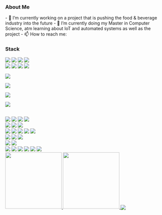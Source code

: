 <h3> About Me </h3>
- 🔭 I’m currently working on a project that is pushing the food & beverage industry into the future
- 🌱 I’m currently doing my Master in Computer Science, atm learning about IoT and automated systems as well as the project
- 📫 How to reach me: <aron.h.strandberg@gmail.com>

<h3>Stack</h3>
<a href="https://www.rust-lang.org/"><img src="https://img.shields.io/badge/rust-%23000000.svg?&style=for-the-badge&logo=rust&logoColor=white"/></a>
<a href="https://golang.org/"><img src="https://img.shields.io/badge/go-%2300ADD8.svg?&style=for-the-badge&logo=go&logoColor=white"/></a>
<a href="https://www.java.com/"><img src="https://img.shields.io/badge/java-%23ED8B00.svg?&style=for-the-badge&logo=java&logoColor=white"/></a>
<a href="https://www.python.org/"><img src="https://img.shields.io/badge/python%20-%2314354C.svg?&style=for-the-badge&logo=python&logoColor=white"/></a>
<br/>
<a href="https://www.typescriptlang.org/"><img src="https://img.shields.io/badge/typescript%20-%23007ACC.svg?&style=for-the-badge&logo=typescript&logoColor=white"/></a>
<a href="https://www.javascript.com/"><img src="https://img.shields.io/badge/javascript%20-%23323330.svg?&style=for-the-badge&logo=javascript&logoColor=%23F7DF1E"/></a>
<a href="https://www.php.net/"><img src="https://img.shields.io/badge/php-%23777BB4.svg?&style=for-the-badge&logo=php&logoColor=white"/></a>
<a href="https://www.lua.org/"><img src="https://img.shields.io/badge/lua-%232C2D72.svg?&style=for-the-badge&logo=lua&logoColor=white"/></a>
<br/>
<p><img src="https://img.shields.io/badge/html5%20-%23E34F26.svg?&style=for-the-badge&logo=html5&logoColor=white"/></p>
<p><img src="https://img.shields.io/badge/css3%20-%231572B6.svg?&style=for-the-badge&logo=css3&logoColor=white"/></p>
<p><img src="https://img.shields.io/badge/latex%20-%23008080.svg?&style=for-the-badge&logo=latex&logoColor=white"/></p>
<p><img src="https://img.shields.io/badge/shell_script%20-%23121011.svg?&style=for-the-badge&logo=gnu-bash&logoColor=white"/></p>
<br/>
<a href="https://nodejs.org/en/"><img src="https://img.shields.io/badge/node.js%20-%2343853D.svg?&style=for-the-badge&logo=node.js&logoColor=white"/></a>
<a href="https://angular.io/"><img src="https://img.shields.io/badge/angular%20-%23DD0031.svg?&style=for-the-badge&logo=angular&logoColor=white"/></a>
<a href="https://reactjs.org/"><img src="https://img.shields.io/badge/react%20-%2320232a.svg?&style=for-the-badge&logo=react&logoColor=%2361DAFB"/></a>
<a href="https://getbootstrap.com/"><img src="https://img.shields.io/badge/bootstrap%20-%23563D7C.svg?&style=for-the-badge&logo=bootstrap&logoColor=white"/></a>
<br/>
<img src="https://img.shields.io/badge/git%20-%23F05033.svg?&style=for-the-badge&logo=git&logoColor=white"/>
<img src="https://img.shields.io/badge/github%20-%23121011.svg?&style=for-the-badge&logo=github&logoColor=white"/>
<img src="https://img.shields.io/badge/gitlab%20-%23181717.svg?&style=for-the-badge&logo=gitlab&logoColor=white"/>
<br/>
<img src="https://img.shields.io/badge/AWS%20-%23FF9900.svg?&style=for-the-badge&logo=amazon-aws&logoColor=white"/> 
<img src="https://img.shields.io/badge/Google%20Cloud%20-%234285F4.svg?&style=for-the-badge&logo=google-cloud&logoColor=white"/> 
<img src="https://img.shields.io/badge/azure%20-%230072C6.svg?&style=for-the-badge&logo=azure-devops&logoColor=white"/>
<img src="https://img.shields.io/badge/DigitalOcean-%230167ff.svg?&style=for-the-badge&logo=digitalOcean&logoColor=white"/>
<img src="https://img.shields.io/badge/firebase%20-%23039BE5.svg?&style=for-the-badge&logo=firebase"/>
<br/>
<img src="https://img.shields.io/badge/apache%20-%23D42029.svg?&style=for-the-badge&logo=apache&logoColor=white"/>
<img src="https://img.shields.io/badge/nginx%20-%23009639.svg?&style=for-the-badge&logo=nginx&logoColor=white"/>
<img src="https://img.shields.io/badge/jenkins%20-%232C5263.svg?&style=for-the-badge&logo=jenkins&logoColor=white"/>
<br/>
<img src="https://img.shields.io/badge/mysql-%2300f.svg?&style=for-the-badge&logo=mysql&logoColor=white"/>
<img src ="https://img.shields.io/badge/MongoDB-%234ea94b.svg?&style=for-the-badge&logo=mongodb&logoColor=white"/>
<br/>
<img src="https://img.shields.io/badge/docker%20-%230db7ed.svg?&style=for-the-badge&logo=docker&logoColor=white"/>
<img src="https://img.shields.io/badge/kubernetes%20-%23326ce5.svg?&style=for-the-badge&logo=kubernetes&logoColor=white"/>
<img src="https://img.shields.io/badge/ansible%20-%231A1918.svg?&style=for-the-badge&logo=ansible&logoColor=white"/>
<img src="https://img.shields.io/badge/terraform%20-%235835CC.svg?&style=for-the-badge&logo=terraform&logoColor=white"/>
<img src="https://img.shields.io/badge/-Raspberry%20Pi-C51A4A?style=for-the-badge&logo=Raspberry-Pi"/>
<img src="https://img.shields.io/badge/-Arduino-00979D?style=for-the-badge&logo=Arduino&logoColor=white"/>




<br/>

<a href="https://github.com/bugmana">
  <img height="180em" src="https://github-readme-stats.vercel.app/api?username=bugmana&show_icons=true&theme=cobalt" />
  <img height="180em" src="https://github-readme-stats.vercel.app/api/top-langs/?username=bugmana&theme=cobalt&layout=compact" />
</a>

<a href="https://github.com/bugmana/d7024e-kademlia">
  <img align="center" src="https://github-readme-stats.vercel.app/api/pin/?username=bugmana&repo=d7024e-kademlia" />
</a>

